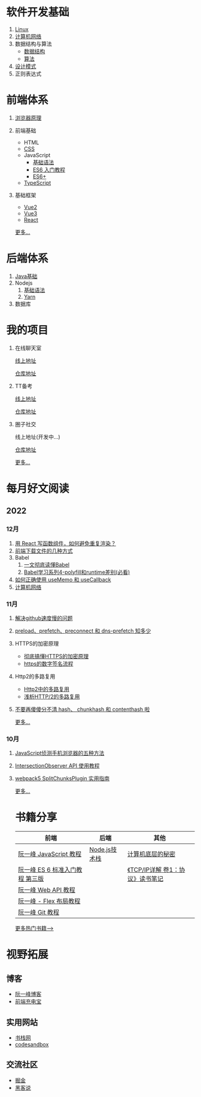 # 软件开发基础

1. [Linux](https://github.com/webpon/blog/blob/master/%E8%BD%AF%E4%BB%B6%E5%BC%80%E5%8F%91%E5%9F%BA%E7%A1%80/Linux.md)
2. [计算机网络](https://github.com/webpon/blog/blob/master/%E8%BD%AF%E4%BB%B6%E5%BC%80%E5%8F%91%E5%9F%BA%E7%A1%80/%E8%AE%A1%E7%AE%97%E6%9C%BA%E7%BD%91%E7%BB%9C.md)
3. 数据结构与算法
   - [数据结构](https://github.com/webpon/blog/blob/master/%E8%BD%AF%E4%BB%B6%E5%BC%80%E5%8F%91%E5%9F%BA%E7%A1%80/%E6%95%B0%E6%8D%AE%E7%BB%93%E6%9E%84.md)
   - [算法](https://github.com/webpon/blog/blob/master/%E8%BD%AF%E4%BB%B6%E5%BC%80%E5%8F%91%E5%9F%BA%E7%A1%80/%E7%AE%97%E6%B3%95.md)
4. [设计模式](https://github.com/webpon/blog/blob/master/%E8%BD%AF%E4%BB%B6%E5%BC%80%E5%8F%91%E5%9F%BA%E7%A1%80/%E8%AE%BE%E8%AE%A1%E6%A8%A1%E5%BC%8F.md)
5. 正则表达式

# 前端体系

1. [浏览器原理](https://github.com/webpon/blog/blob/master/%E5%89%8D%E7%AB%AF%E4%BD%93%E7%B3%BB/%E6%B5%8F%E8%A7%88%E5%99%A8%E5%8E%9F%E7%90%86.md)

2. 前端基础

   - HTML
   - [CSS](https://github.com/webpon/blog/blob/master/%E5%89%8D%E7%AB%AF%E4%BD%93%E7%B3%BB/CSS/CSS.md)
   - JavaScript
     - [基础语法](https://github.com/webpon/blog/blob/master/%E5%89%8D%E7%AB%AF%E4%BD%93%E7%B3%BB/JavaScript/JavaScript.md)
     - [ES6 入门教程](https://es6.ruanyifeng.com/)
     - [ES6+](https://github.com/webpon/blog/blob/master/%E5%89%8D%E7%AB%AF%E4%BD%93%E7%B3%BB/JavaScript/ES6%2B.md)
   - [TypeScript](https://github.com/webpon/blog/blob/master/%E5%89%8D%E7%AB%AF%E4%BD%93%E7%B3%BB/TypeScript.md)

3. 基础框架

   - [Vue2](https://github.com/webpon/blog/blob/master/%E5%89%8D%E7%AB%AF%E4%BD%93%E7%B3%BB/%E5%9F%BA%E7%A1%80%E6%A1%86%E6%9E%B6/vue2.md)
   - [Vue3](https://github.com/webpon/blog/blob/master/%E5%89%8D%E7%AB%AF%E4%BD%93%E7%B3%BB/%E5%9F%BA%E7%A1%80%E6%A1%86%E6%9E%B6/Vue3.md)
   - [React](https://github.com/webpon/blog/blob/master/%E5%89%8D%E7%AB%AF%E4%BD%93%E7%B3%BB/%E5%9F%BA%E7%A1%80%E6%A1%86%E6%9E%B6/React.md)

   [更多...](https://github.com/webpon/blog/blob/master/%E5%89%8D%E7%AB%AF%E4%BD%93%E7%B3%BB/Index.md)

# 后端体系

1. [Java基础](https://github.com/webpon/blog/blob/master/%E5%90%8E%E7%AB%AF%E4%BD%93%E7%B3%BB/Java/Java%E5%9F%BA%E7%A1%80.md)
2. Nodejs
   1. [基础语法](https://github.com/webpon/blog/blob/master/%E5%90%8E%E7%AB%AF%E4%BD%93%E7%B3%BB/Nodejs/Nodejs.md)
   2. [Yarn](https://github.com/webpon/blog/blob/master/%E5%90%8E%E7%AB%AF%E4%BD%93%E7%B3%BB/Nodejs/yarn.md)
3. 数据库

# 我的项目

1. 在线聊天室

   [线上地址](http://39.103.233.82/chat)

   [仓库地址](https://github.com/webpon/chat)

2. TT备考

   [线上地址](https://webpon-img.oss-cn-guangzhou.aliyuncs.com/ttBook.png)

   [仓库地址](https://github.com/webpon/TTBook)

3. 圈子社交

   线上地址(开发中...)

   [仓库地址](https://github.com/webpon/SocialCircle)

   [更多...](https://github.com/webpon/blog/blob/master/%E9%A1%B9%E7%9B%AE/Index.md)

# 每月好文阅读

## 2022

### 12月

1. [用 React 写函数组件，如何避免重复渲染？](https://www.zhihu.com/question/442368205/answer/2590697263)
2. [前端下载文件的几种方式](https://blog.csdn.net/chilanzi/article/details/125089697)
3. Babel
   1. [一文彻底读懂Babel](https://juejin.cn/post/6901649054225465352)
   2. [Babel学习系列4-polyfill和runtime差别(必看)](https://zhuanlan.zhihu.com/p/58624930)
4. [如何正确使用 useMemo 和 useCallback](https://juejin.cn/post/7122027852492439565)
4. [计算机网络](http://x-code.fun/web/software-base/%E8%AE%A1%E7%AE%97%E6%9C%BA%E7%BD%91%E7%BB%9C/networks.html)

### 11月

1. [解决github速度慢的问题](https://www.zhihu.com/question/27159393/answer/141047266)

2. [preload、prefetch、preconnect 和 dns-prefetch 知多少](https://juejin.cn/post/6915204591730556935)

3. HTTPS的加密原理

   - [彻底搞懂HTTPS的加密原理](https://zhuanlan.zhihu.com/p/43789231)
   - [https的数字签名流程](https://blog.csdn.net/youshenshiwoye/article/details/109272330)

4. Http2的多路复用

   - [Http2中的多路复用](https://blog.csdn.net/qq_29918313/article/details/118325824)
   - [浅析HTTP/2的多路复用](https://github.com/webpon/blog/blob/master/%E5%89%8D%E7%AB%AF%E4%BD%93%E7%B3%BB/JavaScript/ES6%2B.md)

5. [不要再傻傻分不清 hash、 chunkhash 和 contenthash 啦](https://blog.csdn.net/bingbing1128/article/details/125239510?spm=1001.2101.3001.6650.1&utm_medium=distribute.pc_relevant.none-task-blog-2%7Edefault%7EBlogCommendFromBaidu%7ERate-1-125239510-blog-126705621.pc_relevant_3mothn_strategy_and_data_recovery&depth_1-utm_source=distribute.pc_relevant.none-task-blog-2%7Edefault%7EBlogCommendFromBaidu%7ERate-1-125239510-blog-126705621.pc_relevant_3mothn_strategy_and_data_recovery&utm_relevant_index=2)

   [更多...](https://github.com/webpon/blog/blob/master/article/2022/11%E6%9C%88.md)

### 10月

1. [JavaScript侦测手机浏览器的五种方法](https://www.ruanyifeng.com/blog/2021/09/detecting-mobile-browser.html)

2. [IntersectionObserver API 使用教程](https://www.ruanyifeng.com/blog/2016/11/intersectionobserver_api.html)

3. [webpack5 SplitChunksPlugin 实用指南](https://juejin.cn/post/6844903680307625997)

   [更多...](https://github.com/webpon/blog/blob/master/article/2022/10%E6%9C%88.md)

   # 书籍分享
   
   | 前端                                                         | 后端                                                         | 其他                                                         |
   | ------------------------------------------------------------ | ------------------------------------------------------------ | ------------------------------------------------------------ |
   | [阮一峰 JavaScript 教程](https://www.bookstack.cn/read/javascript-tutorial/README.md) | [Node.js技术栈](https://www.bookstack.cn/read/Nodejs-Roadmap/_coverpage.md) | [计算机底层的秘密](https://www.bookstack.cn/read/webxiaohua-gitbook/README.md) |
   | [阮一峰 ES 6 标准入门教程 第三版](https://www.bookstack.cn/read/es6-3rd/sidebar.md) |                                                              | [《TCP/IP详解 卷1：协议》读书笔记](https://www.bookstack.cn/read/lutzchuck-tcpip-note/README.md) |
   | [阮一峰 Web API 教程](https://www.bookstack.cn/read/webapi-tutorial/README.md) |                                                              |                                                              |
   | [阮一峰 - Flex 布局教程](https://www.bookstack.cn/read/ruanyf-flex/0.md) |                                                              |                                                              |
   | [阮一峰 Git 教程](https://www.bookstack.cn/read/git-tutorial/README.md) |                                                              |                                                              |
   
   [更多热门书籍-->](https://www.bookstack.cn/rank?tab=star)



# 视野拓展

## 博客

- [阮一峰博客](https://www.ruanyifeng.com/)
- [前端充电宝](https://www.yuque.com/cuggz)

## 实用网站

- [书栈网](https://www.bookstack.cn/)
- [codesandbox](https://codesandbox.io/dashboard/recent)

## 交流社区

- [掘金](https://juejin.cn/)
- [黑客说](https://hackertalk.net/)
